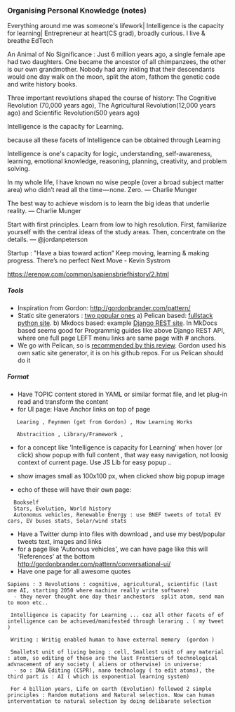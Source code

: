 ### Organising Personal Knowledge (notes)

Everything around me was someone's lifework| Intelligence is the capacity for learning| Entrepreneur at heart(CS grad), broadly curious. I live & breathe EdTech


An Animal of No Significance : Just 6 million years ago, a single female ape had two daughters. One became the ancestor of all chimpanzees, the other is our own grandmother.
Nobody had any inkling that their descendants would one day walk on the moon, split the atom, fathom the genetic code and write history books. 

Three important revolutions shaped the course of history: The Cognitive Revolution (70,000 years ago), The Agricultural Revolution(12,000 years ago) and Scientific Revolution(500 years ago)

Intelligence is the capacity for Learning. 

because all these facets of Intelligence can be obtained through Learning 

Intelligence is one's capacity for logic, understanding, self-awareness, learning, emotional knowledge, reasoning, planning, creativity, and problem solving.

In my whole life, I have known no wise people (over a broad subject matter area) who didn’t read all the time — none. Zero. — Charlie Munger

The best way to achieve wisdom is to learn the big ideas that underlie reality. — Charlie Munger

Start with first principles. Learn from low to high resolution. First, familiarize yourself with the central ideas of the study areas. Then, concentrate on the details. — @jordanpeterson

Startup : "Have a bias toward action” Keep moving, learning & making progress. There’s no perfect Next Move - Kevin Systrom



https://erenow.com/common/sapiensbriefhistory/2.html


##### Tools 
- Inspiration from Gordon: http://gordonbrander.com/pattern/
- Static site generators : [two popular ones](https://www.fullstackpython.com/static-site-generator.html) a) Pelican based: [fullstack python site](https://github.com/mattmakai/fullstackpython.com). b) Mkdocs  based: example [Django REST site](http://www.django-rest-framework.org/#api-guide). In MkDocs based seems good for Programmig guides like above Django REST API, where one full page LEFT menu links are same page with # anchors.  
- We go with Pelican, so is [recommended by this review](http://maxpearl.us/review-of-python-open-source-static-site-generators.html). Gordon used his own satic site generator, it is on his github repos. For us Pelican should do it

##### Format
- Have TOPIC content stored in YAML or similar format file, and let plug-in read and transform the content
- for UI page: Have Anchor links on top of page
```
   Learing , Feynmen (get from Gordon) , How Learning Works
   
   Abstracition , Library/Framework , 
```
- for a concept like 'Intelligence is capacity for Learning' when hover (or click) show popup with full content , that way easy navigation, not loosig context of current page. Use JS Lib for easy popup ..

- show images small as 100x100 px, when clicked show big popup image
- echo of these will have their own page: 
```
  Bookself 
  Stars, Evolution, World history 
  Autonomus vehicles, Renewable Energy : use BNEF tweets of total EV cars, EV buses stats, Solar/wind stats
```
- Have a Twitter dump into files with download , and use my best/popular tweets text, images and links
- for a page like 'Autonous vehicles', we can have page like this will 'References' at the bottom http://gordonbrander.com/pattern/conversational-ui/
- Have one page for all awesome quotes
```
Sapiens : 3 Revolutions : cognitive, agricultural, scientific (last one AI, starting 2050 where machine really write software)
  - they never thought one day their anchestors  split atom, send man to moon etc..
  
 Intelligence is capacity for Learning ... coz all other facets of of intelligence can be achieved/manifested through leraring . ( my tweet )
 
 Writing : Writig enabled human to have external memory  (gordon )
 
 Smalletst unit of living being : cell, Smallest unit of any material : atom, so editing of these are the last Frontiers of technological advnacement of any society ( aliens or otherwise) in universe:
  - so : DNA Editing (CSPR), nano technology ( to edit atoms), the third part is : AI ( which is exponential learning system)
  
 For 4 billion years, Life on earth (Evolution) followed 2 simple principles : Random mutations and Natural selection. Now can human interventation to natural selection by doing delibarate selection
 
 
```
